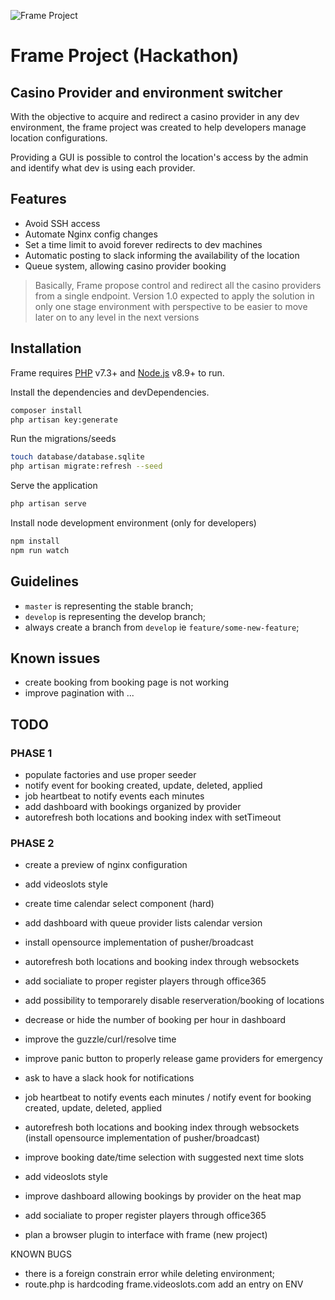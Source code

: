 ![Frame Project](https://www.videoslots.com/diamondbet/images/logo.png)
# Frame Project (Hackathon)

## Casino Provider and environment switcher

With the objective to acquire and redirect a casino provider in any dev environment, the frame project was created to
help developers manage location configurations.

Providing a GUI is possible to control the location's access by the admin and identify what dev is using each
provider.

## Features
- Avoid SSH access
- Automate Nginx config changes
- Set a time limit to avoid forever redirects to dev machines
- Automatic posting to slack informing the availability of the location
- Queue system, allowing casino provider booking


> Basically, Frame propose control and redirect all the casino providers from a single endpoint.
> Version 1.0 expected to apply the solution in only one stage environment with perspective to be easier to move later on to any  level in the next versions

## Installation
Frame requires [PHP](https://www.php.net/downloads.php) v7.3+ and [Node.js](https://nodejs.org/) v8.9+ to run.

Install the dependencies and devDependencies.

```sh
composer install
php artisan key:generate
```

Run the migrations/seeds

```sh
touch database/database.sqlite
php artisan migrate:refresh --seed
```

Serve the application

```sh
php artisan serve
```

Install node development environment (only for developers)
```sh
npm install
npm run watch
```

## Guidelines

- `master` is representing the stable branch;
- `develop` is representing the develop branch;
- always create a branch from `develop` ie `feature/some-new-feature`;

## Known issues

- create booking from booking page is not working
- improve pagination with ...

## TODO

### PHASE 1
- populate factories and use proper seeder
- notify event for booking created, update, deleted, applied
- job heartbeat to notify events each minutes
- add dashboard with bookings organized by provider
- autorefresh both locations and booking index with setTimeout

### PHASE 2
- create a preview of nginx configuration
- add videoslots style
- create time calendar select component (hard)
- add dashboard with queue provider lists calendar version
- install opensource implementation of pusher/broadcast
- autorefresh both locations and booking index through websockets
- add socialiate to proper register players through office365


- add possibility to temporarely disable reserveration/booking of locations
- decrease or hide the number of booking per hour in dashboard
- improve the guzzle/curl/resolve time
- improve panic button to properly release game providers for emergency
- ask to have a slack hook for notifications
- job heartbeat to notify events each minutes / notify event for booking created, update, deleted, applied
- autorefresh both locations and booking index through websockets (install opensource implementation of pusher/broadcast)
- improve booking date/time selection with suggested next time slots
- add videoslots style
- improve dashboard allowing bookings by provider on the heat map
- add socialiate to proper register players through office365
- plan a browser plugin to interface with frame (new project)

KNOWN BUGS
- there is a foreign constrain error while deleting environment;
- route.php is hardcoding frame.videoslots.com add an entry on ENV
